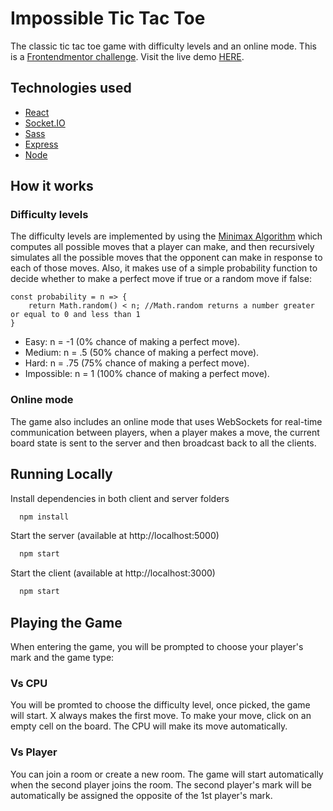 
# Impossible Tic Tac Toe

The classic tic tac toe game with difficulty levels and an online mode. This is a [Frontendmentor challenge](https://www.frontendmentor.io/challenges/tic-tac-toe-game-Re7ZF_E2v). Visit the live demo [HERE](https://impossible-tic-tac-toe-react.netlify.app/).

## Technologies used
 - [React](https://es.reactjs.org/)
 - [Socket.IO](https://socket.io/)
 - [Sass](https://sass-lang.com/)
 - [Express](https://expressjs.com/)
 - [Node](https://nodejs.org/en/)

## How it works

### Difficulty levels

The difficulty levels are implemented by using the [Minimax Algorithm](https://www.geeksforgeeks.org/minimax-algorithm-in-game-theory-set-1-introduction/) which computes all possible moves that a player can make, and then recursively simulates all the possible moves that the opponent can make in response to each of those moves. Also, it makes use of a simple probability function to decide whether to make a perfect move if true or a random move if false:

```
const probability = n => {
    return Math.random() < n; //Math.random returns a number greater or equal to 0 and less than 1
}
```

 - Easy: n = -1 (0% chance of making a perfect move).
 - Medium: n = .5 (50% chance of making a perfect move).
 - Hard: n = .75 (75% chance of making a perfect move).
 - Impossible: n = 1 (100% chance of making a perfect move).

### Online mode

The game also includes an online mode that uses WebSockets for real-time communication between players, when a player makes a move, the current board state is sent to the server and then broadcast back to all the clients. 

## Running Locally

Install dependencies in both client and server folders

```bash
  npm install
```

Start the server (available at http://localhost:5000)

```bash
  npm start
```

Start the client (available at http://localhost:3000)

```bash
  npm start
```

## Playing the Game

When entering the game, you will be prompted to choose your player's mark and the game type:

### Vs CPU

You will be promted to choose the difficulty level, once picked, the game will start. X always makes the first move. To make your move, click on an empty cell on the board. The CPU will make its move automatically.

### Vs Player

You can join a room or create a new room. The game will start automatically when the second player joins the room. The second player's mark will be automatically be assigned the opposite of the 1st player's mark.